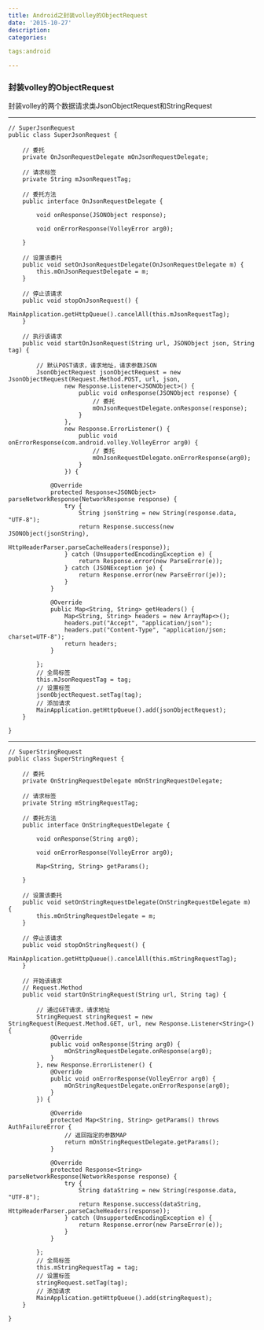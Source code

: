 ```yaml
---
title: Android之封装volley的ObjectRequest
date: '2015-10-27'
description:
categories:

tags:android

---
```


>

### 封装volley的ObjectRequest

>

封装volley的两个数据请求类JsonObjectRequest和StringRequest

>

---

	// SuperJsonRequest
	public class SuperJsonRequest {

		// 委托
		private OnJsonRequestDelegate mOnJsonRequestDelegate;

		// 请求标签
		private String mJsonRequestTag;

		// 委托方法
		public interface OnJsonRequestDelegate {

			void onResponse(JSONObject response);

			void onErrorResponse(VolleyError arg0);

		}

		// 设置该委托
		public void setOnJsonRequestDelegate(OnJsonRequestDelegate m) {
			this.mOnJsonRequestDelegate = m;
		}

		// 停止该请求
		public void stopOnJsonRequest() {
			MainApplication.getHttpQueue().cancelAll(this.mJsonRequestTag);
		}

		// 执行该请求
		public void startOnJsonRequest(String url, JSONObject json, String tag) {

			// 默认POST请求，请求地址，请求参数JSON
			JsonObjectRequest jsonObjectRequest = new JsonObjectRequest(Request.Method.POST, url, json,
					new Response.Listener<JSONObject>() {
						public void onResponse(JSONObject response) {
							// 委托
							mOnJsonRequestDelegate.onResponse(response);
						}
					},
					new Response.ErrorListener() {
						public void onErrorResponse(com.android.volley.VolleyError arg0) {
							// 委托
							mOnJsonRequestDelegate.onErrorResponse(arg0);
						}
					}) {

				@Override
				protected Response<JSONObject> parseNetworkResponse(NetworkResponse response) {
					try {
						String jsonString = new String(response.data, "UTF-8");
						return Response.success(new JSONObject(jsonString),
								HttpHeaderParser.parseCacheHeaders(response));
					} catch (UnsupportedEncodingException e) {
						return Response.error(new ParseError(e));
					} catch (JSONException je) {
						return Response.error(new ParseError(je));
					}
				}

				@Override
				public Map<String, String> getHeaders() {
					Map<String, String> headers = new ArrayMap<>();
					headers.put("Accept", "application/json");
					headers.put("Content-Type", "application/json; charset=UTF-8");
					return headers;
				}

			};
			// 全局标签
			this.mJsonRequestTag = tag;
			// 设置标签
			jsonObjectRequest.setTag(tag);
			// 添加请求
			MainApplication.getHttpQueue().add(jsonObjectRequest);
		}

	}

---

	// SuperStringRequest
	public class SuperStringRequest {

		// 委托
		private OnStringRequestDelegate mOnStringRequestDelegate;

		// 请求标签
		private String mStringRequestTag;

		// 委托方法
		public interface OnStringRequestDelegate {

			void onResponse(String arg0);

			void onErrorResponse(VolleyError arg0);

			Map<String, String> getParams();

		}

		// 设置该委托
		public void setOnStringRequestDelegate(OnStringRequestDelegate m) {
			this.mOnStringRequestDelegate = m;
		}
	
		// 停止该请求
		public void stopOnStringRequest() {
			MainApplication.getHttpQueue().cancelAll(this.mStringRequestTag);
		}

		// 开始该请求
		// Request.Method
		public void startOnStringRequest(String url, String tag) {

			// 通过GET请求，请求地址
			StringRequest stringRequest = new StringRequest(Request.Method.GET, url, new Response.Listener<String>() {
				@Override
				public void onResponse(String arg0) {
					mOnStringRequestDelegate.onResponse(arg0);
				}
			}, new Response.ErrorListener() {
				@Override
				public void onErrorResponse(VolleyError arg0) {
					mOnStringRequestDelegate.onErrorResponse(arg0);
				}
			}) {

				@Override
				protected Map<String, String> getParams() throws AuthFailureError {
					// 返回指定的参数MAP
					return mOnStringRequestDelegate.getParams();
				}

				@Override
				protected Response<String> parseNetworkResponse(NetworkResponse response) {
					try {
						String dataString = new String(response.data, "UTF-8");
						return Response.success(dataString, HttpHeaderParser.parseCacheHeaders(response));
					} catch (UnsupportedEncodingException e) {
						return Response.error(new ParseError(e));
					}
				}

			};
			// 全局标签
			this.mStringRequestTag = tag;
			// 设置标签
			stringRequest.setTag(tag);
			// 添加请求
			MainApplication.getHttpQueue().add(stringRequest);
		}

	}

